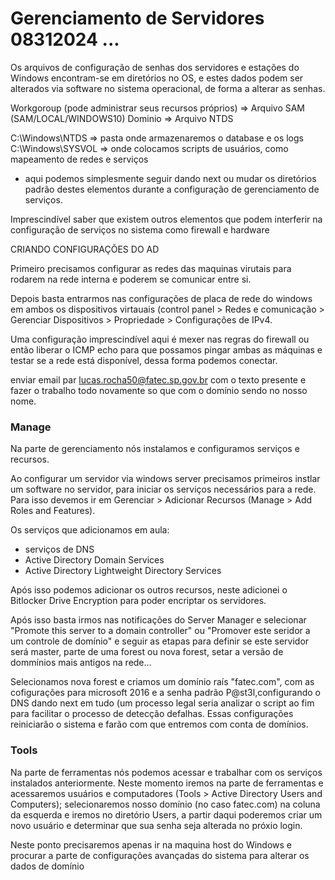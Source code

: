 # Gerenciamento de Servidores 08312024 ...

Os arquivos de configuração de senhas dos servidores e estações do Windows encontram-se em diretórios no OS, e estes dados podem ser alterados via software no sistema operacional, de forma a alterar as senhas.

Workgoroup (pode administrar seus recursos próprios) => Arquivo SAM (SAM/LOCAL/WINDOWS10) Dominio => Arquivo NTDS

C:\Windows\NTDS => pasta onde armazenaremos o database e os logs C:\Windows\SYSVOL => onde colocamos scripts de usuários, como mapeamento de redes e serviços

* aqui podemos simplesmente seguir dando next ou mudar os diretórios padrão destes elementos durante a configuração de gerenciamento de serviços.

Imprescindível saber que existem outros elementos que podem interferir na configuração de serviços no sistema como firewall e hardware

CRIANDO CONFIGURAÇÕES DO AD

Primeiro precisamos configurar as redes das maquinas virutais para rodarem na rede interna e poderem se comunicar entre si.

Depois basta entrarmos nas configurações de placa de rede do windows em ambos os dispositivos virtauais (control panel > Redes e comunicação > Gerenciar Dispositivos > Propriedade > Configurações de IPv4.

Uma configuração imprescindível aqui é mexer nas regras do firewall ou então liberar o ICMP echo para que possamos pingar ambas as máquinas e testar se a rede está disponível, dessa forma podemos conectar.

enviar email par lucas.rocha50@fatec.sp.gov.br com o texto presente e fazer o trabalho todo novamente so que com o domínio sendo no nosso nome.

### Manage

Na parte de gerenciamento nós instalamos e configuramos serviços e recursos.

Ao configurar um servidor via windows server precisamos primeiros instlar um software no servidor, para iniciar os serviços necessários para a rede. Para isso devemos ir em Gerenciar > Adicionar Recursos (Manage > Add Roles and Features).

Os serviços que adicionamos em aula:

* serviços de DNS
* Active Directory Domain Services
* Active Directory Lightweight Directory Services

Após isso podemos adicionar os outros recursos, neste adicionei o Bitlocker Drive Encryption para poder encriptar os servidores.

Após isso basta irmos nas notificações do Server Manager e selecionar "Promote this server to a domain controller" ou "Promover este seridor a um controle de domínio" e seguir as etapas para definir se este servidor será master, parte de uma forest ou nova forest, setar a versão de dommínios mais antigos na rede...

Selecionamos nova forest e criamos um domínio raís "fatec.com", com as cofigurações para microsoft 2016 e a senha padrão P@st3l,configurando o DNS dando next em tudo (um processo legal seria analizar o script ao fim para facilitar o processo de detecção defalhas. Essas configurações reiniciarão o sistema e farão com que entremos com conta de domínios.

### Tools

Na parte de ferramentas nós podemos acessar e trabalhar com os serviços instalados anteriormente. Neste momento iremos na parte de ferramentas e acessaremos usuários e computadores (Tools > Active Directory Users and Computers); selecionaremos nosso domínio (no caso fatec.com) na coluna da esquerda e iremos no diretório Users, a partir daqui poderemos criar um novo usuário e determinar que sua senha seja alterada no próxio login.

Neste ponto precisaremos apenas ir na maquina host do Windows e procurar a parte de configurações avançadas do sistema para alterar os dados de domínio
